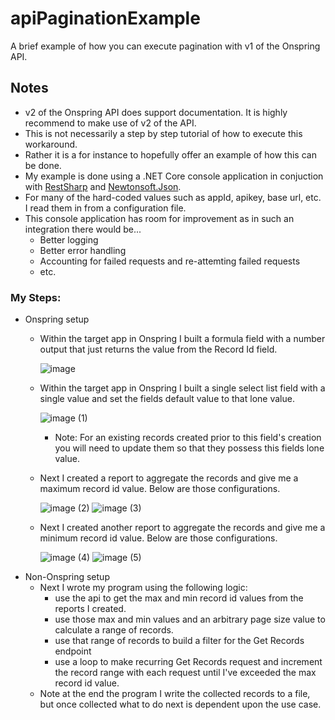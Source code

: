 # apiPaginationExample
A brief example of how you can execute pagination with v1 of the Onspring API.

## Notes
- v2 of the Onspring API does support documentation. It is highly recommend to make use of v2 of the API.
- This is not necessarily a step by step tutorial of how to execute this workaround.
- Rather it is a for instance to hopefully offer an example of how this can be done.
- My example is done using a .NET Core console application in conjuction with [RestSharp](https://restsharp.dev/) and [Newtonsoft.Json](https://www.newtonsoft.com/json).
- For many of the hard-coded values such as appId, apikey, base url, etc. I read them in from a configuration file.
- This console application has room for improvement as in such an integration there would be...
  - Better logging
  - Better error handling
  - Accounting for failed requests and re-attemting failed requests
  - etc.

### My Steps:
- Onspring setup
  - Within the target app in Onspring I built a formula field with a number output that just returns the value from the Record Id field.

    ![image](https://user-images.githubusercontent.com/65925598/157813801-00b7cc90-e3a8-4ff8-8482-444dd4230e1a.png)
  - Within the target app in Onspring I built a single select list field with a single value and set the fields default value to that lone value.
 
    ![image (1)](https://user-images.githubusercontent.com/65925598/157813952-1e2aa12b-c0d6-4c23-86c9-1ebfc3918780.png)
    - Note: For an existing records created prior to this field's creation you will need to update them so that they possess this fields lone value.
  - Next I created a report to aggregate the records and give me a maximum record id value. Below are those configurations.
 
    ![image (2)](https://user-images.githubusercontent.com/65925598/157814161-0a034871-c890-4081-a818-b1ec83195c4d.png)
    ![image (3)](https://user-images.githubusercontent.com/65925598/157814189-7af800b6-2671-45d8-8f74-0d1dc391d37c.png)
  - Next I created another report to aggregate the records and give me a minimum record id value. Below are those configurations.
    
    ![image (4)](https://user-images.githubusercontent.com/65925598/157814460-2d11b1cf-dff9-4adc-9035-26bd52f68f5c.png)
    ![image (5)](https://user-images.githubusercontent.com/65925598/157814483-a02640e1-c445-4bf1-8b0a-ce40a8343d9e.png)
- Non-Onspring setup
  - Next I wrote my program using the following logic:
    - use the api to get the max and min record id values from the reports I created.
    - use those max and min values and an arbitrary page size value to calculate a range of records.
    - use that range of records to build a filter for the Get Records endpoint
    - use a loop to make recurring Get Records request and increment the record range with each request until I've exceeded the max record id value.
  - Note at the end the program I write the collected records to a file, but once collected what to do next is dependent upon the use case.
